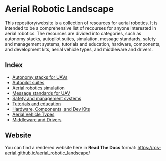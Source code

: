 # Aerial Robotic Landscape

This repository/website is a collection of resources for aerial robotics. It is intended to be a comprehensive list of recourses for anyone interested in aerial robotics. The resources are divided into categories, such as autonomy stacks, autopilot suites, simulation, message standards, safety and management systems, tutorials and education, hardware, components, and development kits, aerial vehicle types, and middleware and drivers.

## Index

* [Autonomy stacks for UAVs](docs/aerial_autonomy_stacks.md)
* [Autopilot suites](docs/autopilots_suites.md)
* [Aerial robotics simulation](docs/simulation.md)
* [Message standards for UAV](docs/message_standards.md)
* [Safety and management systems](docs/safety_management.md)
* [Tutorials and education](docs/education_and_tutorial.md)
* [Hardware, Components, and Dev Kits](docs/hardware.md)
* [Aerial Vehicle Types](docs/aerial_vehicles.md)
* [Middleware and Drivers](docs/middleware_and_drivers.md)

## Website

You can find a rendered website here in **Read The Docs** format: https://ros-aerial.github.io/aerial_robotic_landscape/

